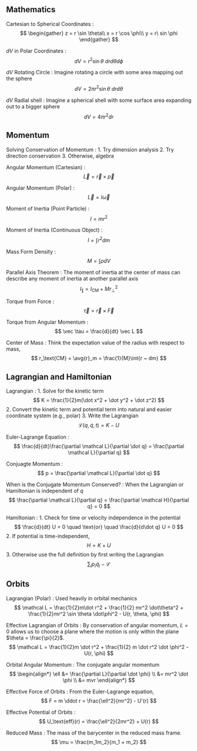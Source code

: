 ## Mathematics

Cartesian to Spherical Coordinates
: $$
  \begin{gather}
  z = r \sin \theta\\
  x = r \cos \phi\\
  y = r\ sin \phi
  \end{gather}
  $$

$dV$ in Polar Coordinates
: $$
  dV = r^2 \sin\theta ~ dr d\theta d\phi
  $$

$dV$ Rotating Circle
: Imagine rotating a circle with some area mapping out the sphere
  $$
  dV = 2 \pi r^2 \sin\theta ~ dr d\theta
  $$

$dV$ Radial shell
: Imagine a spherical shell with some surface area expanding out to a bigger sphere
  $$
  dV = 4\pi r^2 dr
  $$

## Momentum

Solving Conservation of Momentum
: 1. Try dimension analysis
  2. Try direction conservation
  3. Otherwise, algebra


Angular Momentum (Cartesian)
: $$ \vec L = \vec r \times \vec p $$


Angular Momentum (Polar)
: $$ \vec L = I \vec \omega $$

Moment of Inertia (Point Particle)
: $$ I = mr^2 $$

Moment of Inertia (Continuous Object)
: $$ I = \int r^2 dm $$

Mass Form Density
: $$ M = \int \rho dV $$

Parallel Axis Theorem
: The moment of inertia at the center of mass can describe any moment of inertia at another parallel axis
  $$
  I_\parallel = I_\text{CM} + Mr_\perp^2
  $$

Torque from Force
: $$
  \vec \tau = \vec r \times \vec F
  $$

Torque from Angular Momentum
: $$
  \vec \tau = \frac{d}{dt} \vec L
  $$

Center of Mass
: Think the expectation value of the radius with respect to mass,
  $$
  r_\text{CM} = \avg{r}_m = \frac{1}{M}\int{r ~ dm}
  $$

## Lagrangian and Hamiltonian

Lagrangian
: 1. Solve for the kinetic term
    $$
    K = \frac{1}{2}m(\dot x^2 + \dot y^2 + \dot z^2)
    $$
  2. Convert the kinetic term and potential term into natural and easier coordinate system  (e.g., polar)
  3. Write the Lagrangian
    $$
    \mathcal{L}(q, \dot q, t) = K - U
    $$

Euler-Lagrange Equation
: $$
  \frac{d}{dt}\frac{\partial \mathcal L}{\partial \dot q} = \frac{\partial \mathcal L}{\partial q}
  $$


Conjuagte Momentum
: $$
  p = \frac{\partial \mathcal L}{\partial \dot q}
  $$

When is the Conjugate Momentum Conserved?
: When the Lagrangian or Hamiltonian is independent of $q$
  $$
  \frac{\partial \mathcal L}{\partial q} = \frac{\partial \mathcal H}{\partial q} = 0
  $$

Hamiltonian
: 1. Check for time or velocity independence in the potential
    $$
    \frac{d}{dt} U = 0 \quad \text{or} \quad \frac{d}{d\dot q} U = 0
    $$
  2. If potential is time-independent,
    $$
    H = K + U
    $$
  3. Otherwise use the full definition by first writing the Lagrangian
    $$
    \sum_{i}p_i \dot q_i - \mathcal L
    $$


## Orbits

Lagrangian (Polar)
: Used heavily in orbital mechanics
  $$
  \mathcal L = \frac{1}{2}m\dot r^2 + \frac{1}{2} mr^2 \dot\theta^2 + \frac{1}{2}mr^2 \sin \theta \dot\phi^2 - U(r, \theta, \phi)
  $$

Effective Lagrangian of Orbits
: By conservation of angular momentum, $\dot L=0$ allows us to choose a plane where the motion is only within the plane $\theta = \frac{\pi}{2}$.
  $$
  \mathcal L = \frac{1}{2}m \dot r^2 + \frac{1}{2} m \dot r^2 \dot \phi^2 - U(r, \phi)
  $$

Orbital Angular Momentum
: The conjugate angular momentum
  $$
  \begin{align*}
  \ell &= \frac{\partial L}{\partial \dot \phi} \\
  &= mr^2 \dot \phi \\
  &= mvr
  \end{align*}
  $$

Effective Force of Orbits
: From the Euler-Lagrange equation,
  $$
  F = m \ddot r = \frac{\ell^2}{mr^2} - U'(r)
  $$

Effective Potential of Orbits
: $$
  U_\text{eff}(r) = \frac{\ell^2}{2mr^2} + U(r)
  $$

Reduced Mass
: The mass of the barycenter in the reduced mass frame.
  $$
  \mu = \frac{m_1m_2}{m_1 + m_2}
  $$